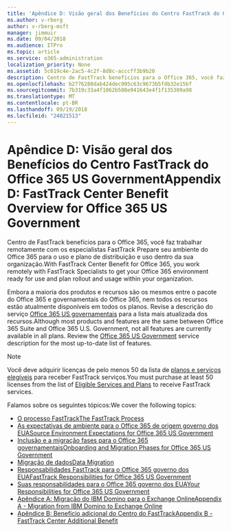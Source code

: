 ```yaml
---
title: 'Apêndice D: Visão geral dos Benefícios do Centro FastTrack do Office 365 US Government'
ms.author: v-rberg
author: v-rberg-msft
manager: jimmuir
ms.date: 09/04/2018
ms.audience: ITPro
ms.topic: article
ms.service: o365-administration
localization_priority: None
ms.assetid: 5c619c4e-2ac5-4c2f-8d8c-acccff3b9b20
description: Centro de FastTrack benefícios para o Office 365, você faz trabalhar remotamente com os especialistas FastTrack Prepare seu ambiente do Office 365 para o uso e plano de distribuição e uso dentro da sua organização.
ms.openlocfilehash: b2776280dab424dec995c63c9673b5fdb32e15bf
ms.sourcegitcommit: 7b319c33a4f1062b508e941643e4f1f135309a98
ms.translationtype: MT
ms.contentlocale: pt-BR
ms.lasthandoff: 09/19/2018
ms.locfileid: "24021513"
---
```

# <a name="appendix-d-fasttrack-center-benefit-overview-for-office-365-us-government"></a><span data-ttu-id="0b8de-103">Apêndice D: Visão geral dos Benefícios do Centro FastTrack do Office 365 US Government</span><span class="sxs-lookup"><span data-stu-id="0b8de-103">Appendix D: FastTrack Center Benefit Overview for Office 365 US Government</span></span>

<span data-ttu-id="0b8de-104">Centro de FastTrack benefícios para o Office 365, você faz trabalhar remotamente com os especialistas FastTrack Prepare seu ambiente do Office 365 para o uso e plano de distribuição e uso dentro da sua organização.</span><span class="sxs-lookup"><span data-stu-id="0b8de-104">With FastTrack Center Benefit for Office 365, you work remotely with FastTrack Specialists to get your Office 365 environment ready for use and plan rollout and usage within your organization.</span></span> 
  
<span data-ttu-id="0b8de-p101">Embora a maioria dos produtos e recursos são os mesmos entre o pacote do Office 365 e governamentais do Office 365, nem todos os recursos estão atualmente disponíveis em todos os planos. Revise a descrição do serviço [Office 365 US governamentais](https://aka.ms/aboutgovcloud) para a lista mais atualizada dos recursos.</span><span class="sxs-lookup"><span data-stu-id="0b8de-p101">Although most products and features are the same between Office 365 Suite and Office 365 U.S. Government, not all features are currently available in all plans. Review the [Office 365 US Government](https://aka.ms/aboutgovcloud) service description for the most up-to-date list of features.</span></span>

> [!NOTE]
><span data-ttu-id="0b8de-107">Você deve adquirir licenças de pelo menos 50 da lista de [planos e serviços elegíveis](eligible-services-and-plans.md) para receber FastTrack serviços.</span><span class="sxs-lookup"><span data-stu-id="0b8de-107">You must purchase at least 50 licenses from the list of [Eligible Services and Plans](eligible-services-and-plans.md) to receive FastTrack services.</span></span>  

<span data-ttu-id="0b8de-108">Falamos sobre os seguintes tópicos:</span><span class="sxs-lookup"><span data-stu-id="0b8de-108">We cover the following topics:</span></span>
- [<span data-ttu-id="0b8de-109">O processo FastTrack</span><span class="sxs-lookup"><span data-stu-id="0b8de-109">The FastTrack Process</span></span>](fasttrack-process.md) 
- [<span data-ttu-id="0b8de-110">As expectativas de ambiente para o Office 365 de origem governo dos EUA</span><span class="sxs-lookup"><span data-stu-id="0b8de-110">Source Environment Expectations for Office 365 US Government</span></span>](US-Gov-appendix-source-environment-expectations.md)   
- [<span data-ttu-id="0b8de-111">Inclusão e a migração fases para o Office 365 governamentais</span><span class="sxs-lookup"><span data-stu-id="0b8de-111">Onboarding and Migration Phases for Office 365 US Government</span></span>](US-Gov-appendix-onboarding-and-migration.md)
- [<span data-ttu-id="0b8de-112">Migração de dados</span><span class="sxs-lookup"><span data-stu-id="0b8de-112">Data Migration</span></span>](data-migration.md)    
- [<span data-ttu-id="0b8de-113">Responsabilidades FastTrack para o Office 365 governo dos EUA</span><span class="sxs-lookup"><span data-stu-id="0b8de-113">FastTrack Responsibilities for Office 365 US Government</span></span>](US-Gov-appendix-fasttrack-responsibilities.md)   
- [<span data-ttu-id="0b8de-114">Suas responsabilidades para o Office 365 governo dos EUA</span><span class="sxs-lookup"><span data-stu-id="0b8de-114">Your Responsibilities for Office 365 US Government</span></span>](US-Gov-appendix-your-responsibilities.md) 
- [<span data-ttu-id="0b8de-115">Apêndice A: Migração do IBM Domino para o Exchange Online</span><span class="sxs-lookup"><span data-stu-id="0b8de-115">Appendix A - Migration from IBM Domino to Exchange Online</span></span>](from-ibm-domino-to-exchange-online.md)   
- [<span data-ttu-id="0b8de-116">Apêndice B: Benefício adicional do Centro do FastTrack</span><span class="sxs-lookup"><span data-stu-id="0b8de-116">Appendix B - FastTrack Center Additional Benefit</span></span>](fasttrack-additional-benefits.md)


